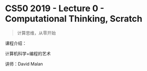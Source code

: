 # CS50 2019 - Lecture 0 - Computational Thinking, Scratch

> 计算思维，从零开始

课程介绍：

计算机科学+编程的艺术

讲师：David Malan




